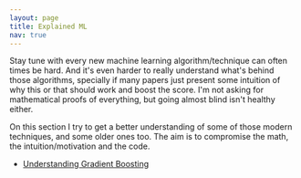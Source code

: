 ```yaml
---
layout: page
title: Explained ML
nav: true
---
```

Stay tune with every new machine learning algorithm/technique can often times be hard. And it's even harder to really understand what's behind those algorithms, specially if many papers just present some intuition of why this or that should work and boost the score. I'm not asking for mathematical proofs of everything, but going almost blind isn't healthy either.

On this section I try to get a better understanding of some of those modern techniques, and some older ones too. The aim is to compromise the math, the intuition/motivation and the code.

* [Understanding Gradient Boosting](explained-ml/gradient-boosting.html)

